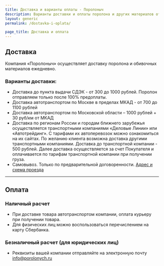 ```yaml
---
title: Доставка и варианты оплаты - Поролоныч
description: Варианты доставки и оплаты поролона и других материалов от компании "Поролоныч".
layout: generic
permalink: /dostavka-i-oplata/

page_title: Доставка и оплата
---
```

<h2>Доставка</h2>
<p>Компания «Поролоныч» осуществляет доставку поролона и обивочных материалов ежедневно.</p>
<h3>Варианты доставки:</h3>
<ul>
	<li>Доставка до пункта выдачи СДЭК - от 300 до 1000 рублей. Поролон отправляем только после 100% предоплаты.</li>
	<li>Доставка автотранспортом по Москве в пределах МКАД - от 700 до 1100 рублей</li>
	<li>Доставка автотранспортом по Московской области – 1000 рублей + 30 руб/км от МКАД</li>
	<li>Доставка по регионам России и городам ближнего зарубежья осуществляется транспортными компаниями «Деловые Линии» или «Автотрейдинг». С тарифами их автоперевозок можно ознакомиться на их сайтах. По желанию клиента возможна доставка другими транспортными компаниями. Доставка до транспортной компании - 500 рублей. Далее доставка осуществляется за счет Покупателя и оплачивается по тарифам транспортной компании при получении груза.</li>
	<li>Самовывоз. Только по предварительной договоренности. <a class="accent" href="/contact/">Адрес и схема проезда</a></li>
</ul>
<hr>
<h2>Оплата</h2>
<h3>Наличный расчет</h3>
<ul>
	<li>При доставке товара автотранспортом компании, оплата курьеру при получении товара.</li>
	<li>Для физических лиц можно воспользоваться перечислением на карту Сбербанка.</li>
</ul>
<h3>Безналичный расчет (для юридических лиц)</h3>
<ul>
	<li>Реквизиты вашей компании отправляйте на электронную почту <a class="accent" href="mailto:info@porolonych.ru">info@porolonych.ru</a></li>
</ul>
